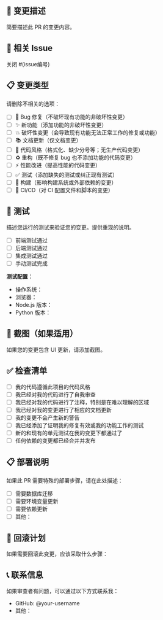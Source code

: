 ## 📝 变更描述

简要描述此 PR 的变更内容。

## 🔗 相关 Issue

关闭 #(issue编号)

## 📋 变更类型

请删除不相关的选项：

- [ ] 🐛 Bug 修复（不破坏现有功能的非破坏性变更）
- [ ] ✨ 新功能（添加功能的非破坏性变更）
- [ ] 💥 破坏性变更（会导致现有功能无法正常工作的修复或功能）
- [ ] 📚 文档更新（仅文档变更）
- [ ] 🎨 代码风格（格式化、缺少分号等；无生产代码变更）
- [ ] ♻️ 重构（既不修复 bug 也不添加功能的代码变更）
- [ ] ⚡ 性能改进（提高性能的代码变更）
- [ ] ✅ 测试（添加缺失的测试或纠正现有测试）
- [ ] 🔧 构建（影响构建系统或外部依赖的变更）
- [ ] 👷 CI/CD（对 CI 配置文件和脚本的变更）

## 🧪 测试

描述您运行的测试来验证您的变更。提供重现的说明。

- [ ] 前端测试通过
- [ ] 后端测试通过
- [ ] 集成测试通过
- [ ] 手动测试完成

**测试配置**：
- 操作系统：
- 浏览器：
- Node.js 版本：
- Python 版本：

## 📸 截图（如果适用）

如果您的变更包含 UI 更新，请添加截图。

## ✅ 检查清单

- [ ] 我的代码遵循此项目的代码风格
- [ ] 我已经对我的代码进行了自我审查
- [ ] 我已经对我的代码进行了注释，特别是在难以理解的区域
- [ ] 我已经对我的变更进行了相应的文档更新
- [ ] 我的变更不会产生新的警告
- [ ] 我已经添加了证明我的修复有效或我的功能工作的测试
- [ ] 新的和现有的单元测试在我的变更下都通过了
- [ ] 任何依赖的变更都已经合并并发布

## 📋 部署说明

如果此 PR 需要特殊的部署步骤，请在此处描述：

- [ ] 需要数据库迁移
- [ ] 需要环境变量更新
- [ ] 需要依赖更新
- [ ] 其他：

## 🔄 回滚计划

如果需要回滚此变更，应该采取什么步骤：

## 📞 联系信息

如果审查者有问题，可以通过以下方式联系我：
- GitHub: @your-username
- 其他：